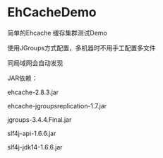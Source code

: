 EhCacheDemo
===========


简单的Ehcache 缓存集群测试Demo

使用JGroups方式配置，多机器时不用手工配置多文件

同局域网会自动发现


JAR依赖：

ehcache-2.8.3.jar

ehcache-jgroupsreplication-1.7.jar

jgroups-3.4.4.Final.jar

slf4j-api-1.6.6.jar

slf4j-jdk14-1.6.6.jar